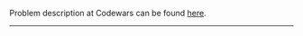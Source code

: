Problem description at Codewars can be found
[here](https://www.codewars.com/kata/55a14aa4817efe41c20000bc/train/python).

-------------


